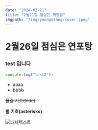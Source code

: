 ```yaml
---
date: "2024-02-21"
title: "2월21일 점심은 짜장밥"
imgpath: "/img/yeonpotang/cover.jpeg"
---
```


# 2월26일 점심은 연포탕

### test 입니다

```js
console.log("test2");
```

- aaaa
- bbbb

~~물결 기호(tilde)~~

**별 기호(asterisks)**

![대체텍스트](../img/yeonpotang/cover.jpeg)
